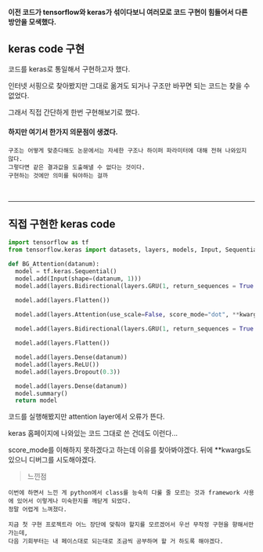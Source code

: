 #### 이전 코드가 tensorflow와 keras가 섞이다보니 여러모로 코드 구현이 힘들어서 다른 방안을 모색했다.

## keras code 구현

코드를 keras로 통일해서 구현하고자 했다.

인터넷 서핑으로 찾아봤지만 그대로 옮겨도 되거나 구조만 바꾸면 되는 코드는 찾을 수 없었다.

그래서 직접 간단하게 한번 구현해보기로 했다.

#### 하지만 여기서 한가지 의문점이 생겼다.

```
구조는 어떻게 맞춘다해도 논문에서는 자세한 구조나 하이퍼 파라미터에 대해 전혀 나와있지 않다.
그렇다면 같은 결과값을 도출해낼 수 없다는 것이다.
구현하는 것에만 의미를 둬야하는 걸까
```

<br>

---

## 직접 구현한 keras code

```py
import tensorflow as tf
from tensorflow.keras import datasets, layers, models, Input, Sequential

def BG_Attention(datanum):
  model = tf.keras.Sequential()
  model.add(Input(shape=(datanum, 1)))
  model.add(layers.Bidirectional(layers.GRU(1, return_sequences = True )))

  model.add(layers.Flatten())

  model.add(layers.Attention(use_scale=False, score_mode="dot", **kwargs))
  
  model.add(layers.Bidirectional(layers.GRU(1, return_sequences = True )))

  model.add(layers.Flatten())

  model.add(layers.Dense(datanum))
  model.add(layers.ReLU())
  model.add(layers.Dropout(0.3))

  model.add(layers.Dense(datanum))
  model.summary()
  return model
```

코드를 실행해봤지만 attention layer에서 오류가 뜬다.

keras 홈페이지에 나와있는 코드 그대로 쓴 건데도 이런다...

score_mode를 이해하지 못하겠다고 하는데 이유를 찾아봐야겠다. 뒤에 **kwargs도 있으니 디버그를 시도해야겠다.

> 느낀점

```
이번에 하면서 느낀 게 python에서 class를 능숙히 다룰 줄 모르는 것과 framework 사용에 있어서 이렇게나 미숙한지를 깨닫게 되었다.
정말 어렵게 느껴졌다.

지금 첫 구현 프로젝트라 어느 장단에 맞춰야 할지를 모르겠어서 우선 무작정 구현을 향해서만 가는데,
다음 기회부터는 내 페이스대로 되는대로 조금씩 공부하며 할 거 하도록 해야겠다.
```
